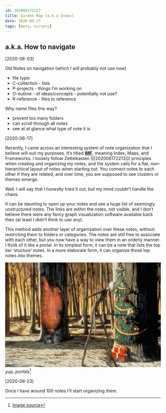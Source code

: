 ```yaml
---
id: 202006172127
title: Garden Map (a.k.a Index)
date: 2020-06-17
tags: [meta, nursery]
---
```

## a.k.a. How to navigate

[2020-06-03]

Old Notes on navigation (which I will probably not use now)
- file type:
- C-collection - lists
- P-projects - things I’m working on
- O-outline - of ideas/concepts - potentially not use?
- R-reference - files to reference

Why name files this way?
- prevent too many folders
- can scroll through all notes
- see at at glance what type of note it is

[2020-06-17]

Recently, I came across an interesting system of note organization that I believe will suit my purposes. It’s titled [**IMF**](https://forum.obsidian.md/t/imf-advanced-starter-kit-v2/390), meaning Index, Maps, and Frameworks. I loosely follow Zettelkasten ([[202006172213]]) principles when creating and organizing my notes, and the system calls for a flat, non-hierarchical layout of notes when starting out. You connect notes to each other if they are related, and over time, you are supposed to see clusters or themes emerge.

Well. I will say that I honestly tried it out, but my mind couldn’t handle the chaos.

It can be daunting to open up your notes and see a huge list of seemingly unstructured notes. The links are within the notes, not visible, and I don’t believe there were any fancy graph visualization software available back then (at least I didn’t think to use any). 

This method adds another layer of organization over these notes, without restricting them to folders or categories. The notes are still free to associate with each other, but you now have a way to view them in an orderly manner. I think of it like a portal. In its simplest form, it can be a note that lists the top tier ‘stucture’ notes. In a more elaborate form, it can organize those top notes into themes.

![1596bec36cbd4e3f2dfe00fcb701fa26.png](.\static\images\1596bec36cbd4e3f2dfe00fcb701fa26.png)
*yup, portals*[^1]

[2020-06-23]

Once I have around 100 notes I’ll start organizing them.

[^1]: [Image source](http://www.savethecat.com/wp-content/uploads/2017/12/jack-skellington-forest-doors-the-nightmare-before-christmas-e1439833339854.jpg)


